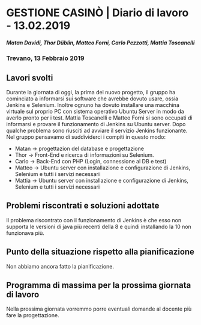 # GESTIONE CASINÒ | Diario di lavoro - 13.02.2019
##### Matan Davidi, Thor Düblin, Matteo Forni, Carlo Pezzotti, Mattia Toscanelli
### Trevano, 13 Febbraio 2019

## Lavori svolti
Durante la giornata di oggi, la prima del nuovo progetto, il gruppo ha cominciato a informarsi sui software che avrebbe dovuto usare, ossia Jenkins e Selenium. Inoltre ognuno ha dovuto installare una macchina virtuale sul proprio PC con sistema operativo Ubuntu Server in modo da averlo pronto per i test. Mattia Toscanelli e Matteo Forni si sono occupati di informarsi e provare il funzionamento di Jenkins su Ubuntu server. Dopo qualche problema sono riusciti ad avviare il servizio Jenkins funzionante.
Nel gruppo pensavamo di suddividerci i compiti in questo modo:
- Matan -> progettazion del database e progettazione
- Thor -> Front-End e ricerca di informazioni su Selenium.
- Carlo -> Back-End con PHP (Login, connessione al DB e test)
- Matteo -> Ubuntu server con installazione e configurazione di Jenkins, Selenium e tutti i servizi necessari
- Mattia -> Ubuntu server con installazione e configurazione di Jenkins, Selenium e tutti i servizi necessari

##  Problemi riscontrati e soluzioni adottate
Il problema riscontrato con il funzionamento di Jenkins è che esso non supporta le versioni di java più recenti della 8 e quindi installando la 10 non funzionava più.

##  Punto della situazione rispetto alla pianificazione
Non abbiamo ancora fatto la pianificazione.

## Programma di massima per la prossima giornata di lavoro
Nella prossima giornata vorremmo porre eventuali domande al docente più fare la progettazione.
